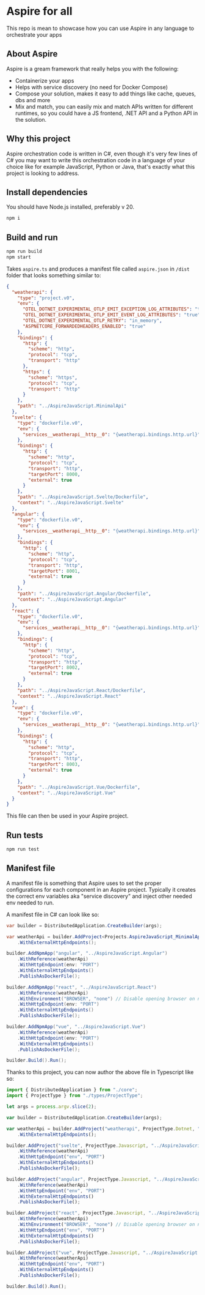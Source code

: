 # Aspire for all

This repo is mean to showcase how you can use Aspire in any language to orchestrate your apps

## About Aspire

Aspire is a gream framework that really helps you with the following:

- Containerize your apps
- Helps with service discovery (no need for Docker Compose)
- Compose your solution, makes it easy to add things like cache, queues, dbs and more
- Mix and match, you can easily mix and match APIs written for different runtimes, so you could have a JS frontend, .NET API and a Python API in the solution.

## Why this project

Aspire orchestration code is written in C#, even though it's very few lines of C# you may want to write this orchestration code in a language of your choice like for example JavaScript, Python or Java, that's exactly what this project is looking to address.

## Install dependencies

You should have Node.js installed, preferably v 20.

```bash
npm i
```

## Build and run

```bash
npm run build
npm start
```

Takes `aspire.ts` and produces a manifest file called `aspire.json` in `/dist` folder that looks something similar to:

```json
{
  "weatherapi": {
    "type": "project.v0",
    "env": {
      "OTEL_DOTNET_EXPERIMENTAL_OTLP_EMIT_EXCEPTION_LOG_ATTRIBUTES": "true",
      "OTEL_DOTNET_EXPERIMENTAL_OTLP_EMIT_EVENT_LOG_ATTRIBUTES": "true",
      "OTEL_DOTNET_EXPERIMENTAL_OTLP_RETRY": "in_memory",
      "ASPNETCORE_FORWARDEDHEADERS_ENABLED": "true"
    },
    "bindings": {
      "http": {
        "scheme": "http",
        "protocol": "tcp",
        "transport": "http"
      },
      "https": {
        "scheme": "https",
        "protocol": "tcp",
        "transport": "http"
      }
    },
    "path": "../AspireJavaScript.MinimalApi"
  },
  "svelte": {
    "type": "dockerfile.v0",
    "env": {
      "services__weatherapi__http__0": "{weatherapi.bindings.http.url}"
    },
    "bindings": {
      "http": {
        "scheme": "http",
        "protocol": "tcp",
        "transport": "http",
        "targetPort": 8000,
        "external": true
      }
    },
    "path": "../AspireJavaScript.Svelte/Dockerfile",
    "context": "../AspireJavaScript.Svelte"
  },
  "angular": {
    "type": "dockerfile.v0",
    "env": {
      "services__weatherapi__http__0": "{weatherapi.bindings.http.url}"
    },
    "bindings": {
      "http": {
        "scheme": "http",
        "protocol": "tcp",
        "transport": "http",
        "targetPort": 8001,
        "external": true
      }
    },
    "path": "../AspireJavaScript.Angular/Dockerfile",
    "context": "../AspireJavaScript.Angular"
  },
  "react": {
    "type": "dockerfile.v0",
    "env": {
      "services__weatherapi__http__0": "{weatherapi.bindings.http.url}"
    },
    "bindings": {
      "http": {
        "scheme": "http",
        "protocol": "tcp",
        "transport": "http",
        "targetPort": 8002,
        "external": true
      }
    },
    "path": "../AspireJavaScript.React/Dockerfile",
    "context": "../AspireJavaScript.React"
  },
  "vue": {
    "type": "dockerfile.v0",
    "env": {
      "services__weatherapi__http__0": "{weatherapi.bindings.http.url}"
    },
    "bindings": {
      "http": {
        "scheme": "http",
        "protocol": "tcp",
        "transport": "http",
        "targetPort": 8003,
        "external": true
      }
    },
    "path": "../AspireJavaScript.Vue/Dockerfile",
    "context": "../AspireJavaScript.Vue"
  }
}
```

This file can then be used in your Aspire project.


## Run tests

```bash
npm run test
```

## Manifest file

A manifest file is something that Aspire uses to set the proper configurations for each component in an Aspire project. Typically it creates the correct env variables aka "service discovery" and inject other needed env needed to run.

A manifest file in C# can look like so:

```csharp
var builder = DistributedApplication.CreateBuilder(args);

var weatherApi = builder.AddProject<Projects.AspireJavaScript_MinimalApi>("weatherapi")
    .WithExternalHttpEndpoints();

builder.AddNpmApp("angular", "../AspireJavaScript.Angular")
    .WithReference(weatherApi)
    .WithHttpEndpoint(env: "PORT")
    .WithExternalHttpEndpoints()
    .PublishAsDockerFile();

builder.AddNpmApp("react", "../AspireJavaScript.React")
    .WithReference(weatherApi)
    .WithEnvironment("BROWSER", "none") // Disable opening browser on npm start
    .WithHttpEndpoint(env: "PORT")
    .WithExternalHttpEndpoints()
    .PublishAsDockerFile();

builder.AddNpmApp("vue", "../AspireJavaScript.Vue")
    .WithReference(weatherApi)
    .WithHttpEndpoint(env: "PORT")
    .WithExternalHttpEndpoints()
    .PublishAsDockerFile();

builder.Build().Run();
```

Thanks to this project, you can now author the above file in Typescript like so:

```typescript
import { DistributedApplication } from "./core";
import { ProjectType } from "./types/ProjectType";

let args = process.argv.slice(2);

var builder = DistributedApplication.CreateBuilder(args);

var weatherApi = builder.AddProject("weatherapi", ProjectType.Dotnet, "../AspireJavaScript.MinimalApi")
    .WithExternalHttpEndpoints();

builder.AddProject("svelte", ProjectType.Javascript, "../AspireJavaScript.Svelte")
    .WithReference(weatherApi)
    .WithHttpEndpoint("env", "PORT")
    .WithExternalHttpEndpoints()
    .PublishAsDockerFile();

builder.AddProject("angular", ProjectType.Javascript, "../AspireJavaScript.Angular")
    .WithReference(weatherApi)
    .WithHttpEndpoint("env", "PORT")
    .WithExternalHttpEndpoints()
    .PublishAsDockerFile();

builder.AddProject("react", ProjectType.Javascript, "../AspireJavaScript.React")
    .WithReference(weatherApi)
    .WithEnvironment("BROWSER", "none") // Disable opening browser on npm start
    .WithHttpEndpoint("env", "PORT")
    .WithExternalHttpEndpoints()
    .PublishAsDockerFile();

builder.AddProject("vue", ProjectType.Javascript, "../AspireJavaScript.Vue")
    .WithReference(weatherApi)
    .WithHttpEndpoint("env", "PORT")
    .WithExternalHttpEndpoints()
    .PublishAsDockerFile();

builder.Build().Run();
```
